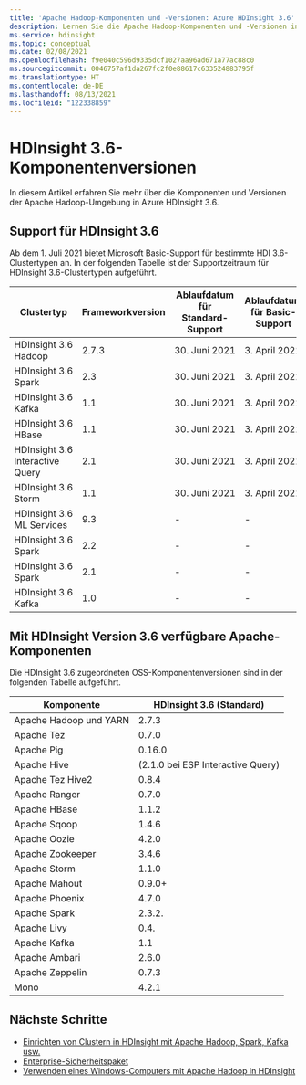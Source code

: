 ```yaml
---
title: 'Apache Hadoop-Komponenten und -Versionen: Azure HDInsight 3.6'
description: Lernen Sie die Apache Hadoop-Komponenten und -Versionen in Azure HDInsight 3.6 kennen.
ms.service: hdinsight
ms.topic: conceptual
ms.date: 02/08/2021
ms.openlocfilehash: f9e040c596d9335dcf1027aa96ad671a77ac88c0
ms.sourcegitcommit: 0046757af1da267fc2f0e88617c633524883795f
ms.translationtype: HT
ms.contentlocale: de-DE
ms.lasthandoff: 08/13/2021
ms.locfileid: "122338859"
---
```

# <a name="hdinsight-36-component-versions"></a>HDInsight 3.6-Komponentenversionen

In diesem Artikel erfahren Sie mehr über die Komponenten und Versionen der Apache Hadoop-Umgebung in Azure HDInsight 3.6.

## <a name="support-for-hdinsight-36"></a>Support für HDInsight 3.6

Ab dem 1. Juli 2021 bietet Microsoft Basic-Support für bestimmte HDI 3.6-Clustertypen an.
In der folgenden Tabelle ist der Supportzeitraum für HDInsight 3.6-Clustertypen aufgeführt.

| Clustertyp                    | Frameworkversion | Ablaufdatum für Standard-Support       | Ablaufdatum für Basic-Support | Deaktivierungstermin |
|---------------------------------|-------------------|-----------------------------------|------------------------------|-----------------|
| HDInsight 3.6 Hadoop            | 2.7.3             | 30. Juni 2021                     | 3\. April 2022                | 4\. April 2022 |
| HDInsight 3.6 Spark             | 2.3               | 30. Juni 2021                     | 3\. April 2022                | 4\. April 2022 |
| HDInsight 3.6 Kafka             | 1.1               | 30. Juni 2021                     | 3\. April 2022                | 4\. April 2022 |
| HDInsight 3.6 HBase             | 1.1               | 30. Juni 2021                     | 3\. April 2022                | 4\. April 2022 |
| HDInsight 3.6 Interactive Query | 2.1               | 30. Juni 2021                     | 3\. April 2022                | 4\. April 2022 |
| HDInsight 3.6 Storm             | 1.1               | 30. Juni 2021                     | 3\. April 2022                | 4\. April 2022 |
| HDInsight 3.6 ML Services      | 9.3               | -                                 | -                            | 31. Dezember 2020 |
| HDInsight 3.6 Spark             | 2.2               | -                                 | -                            | 30. Juni 2020 |
| HDInsight 3.6 Spark             | 2.1               | -                                 | -                            | 30. Juni 2020 |
| HDInsight 3.6 Kafka             | 1.0               | -                                 | -                            | 30. Juni 2020 |

## <a name="apache-components-available-with-hdinsight-version-36"></a>Mit HDInsight Version 3.6 verfügbare Apache-Komponenten

Die HDInsight 3.6 zugeordneten OSS-Komponentenversionen sind in der folgenden Tabelle aufgeführt.

| Komponente              | HDInsight 3.6 (Standard)     |
|------------------------|-----------------------------|
| Apache Hadoop und YARN | 2.7.3                       |
| Apache Tez             | 0.7.0                       |
| Apache Pig             | 0.16.0                      |
| Apache Hive            | (2.1.0 bei ESP Interactive Query) |
| Apache Tez Hive2       | 0.8.4                       |
| Apache Ranger          | 0.7.0                       |
| Apache HBase           | 1.1.2                       |
| Apache Sqoop           | 1.4.6                       |
| Apache Oozie           | 4.2.0                       |
| Apache Zookeeper       | 3.4.6                       |
| Apache Storm           | 1.1.0                       |
| Apache Mahout          | 0.9.0+                      |
| Apache Phoenix         | 4.7.0                       |
| Apache Spark           | 2.3.2.                      |
| Apache Livy            | 0.4.                        |
| Apache Kafka           | 1.1                         |
| Apache Ambari          | 2.6.0                       |
| Apache Zeppelin        | 0.7.3                       |
| Mono                   | 4.2.1                       |

## <a name="next-steps"></a>Nächste Schritte

- [Einrichten von Clustern in HDInsight mit Apache Hadoop, Spark, Kafka usw.](hdinsight-hadoop-provision-linux-clusters.md)
- [Enterprise-Sicherheitspaket](./enterprise-security-package.md)
- [Verwenden eines Windows-Computers mit Apache Hadoop in HDInsight](hdinsight-hadoop-windows-tools.md)
